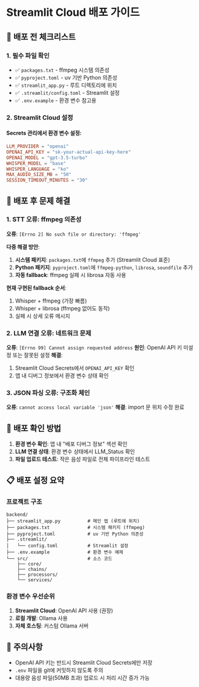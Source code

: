 # Streamlit Cloud 배포 가이드

## 🚀 배포 전 체크리스트

### 1. 필수 파일 확인
- ✅ `packages.txt` - ffmpeg 시스템 의존성
- ✅ `pyproject.toml` - uv 기반 Python 의존성  
- ✅ `streamlit_app.py` - 루트 디렉토리에 위치
- ✅ `.streamlit/config.toml` - Streamlit 설정
- ✅ `.env.example` - 환경 변수 참고용

### 2. Streamlit Cloud 설정

#### Secrets 관리에서 환경 변수 설정:
```toml
LLM_PROVIDER = "openai"
OPENAI_API_KEY = "sk-your-actual-api-key-here"
OPENAI_MODEL = "gpt-3.5-turbo"
WHISPER_MODEL = "base"
WHISPER_LANGUAGE = "ko"
MAX_AUDIO_SIZE_MB = "50"
SESSION_TIMEOUT_MINUTES = "30"
```

## 🔧 배포 후 문제 해결

### 1. STT 오류: ffmpeg 의존성
**오류**: `[Errno 2] No such file or directory: 'ffmpeg'`

**다중 해결 방안**:
1. **시스템 패키지**: `packages.txt`에 `ffmpeg` 추가 (Streamlit Cloud 표준)
2. **Python 패키지**: `pyproject.toml`에 `ffmpeg-python`, `librosa`, `soundfile` 추가
3. **자동 fallback**: ffmpeg 실패 시 librosa 자동 사용

**현재 구현된 fallback 순서**:
1. Whisper + ffmpeg (가장 빠름)
2. Whisper + librosa (ffmpeg 없어도 동작)
3. 실패 시 상세 오류 메시지

### 2. LLM 연결 오류: 네트워크 문제
**오류**: `[Errno 99] Cannot assign requested address`
**원인**: OpenAI API 키 미설정 또는 잘못된 설정
**해결**: 
1. Streamlit Cloud Secrets에서 `OPENAI_API_KEY` 확인
2. 앱 내 디버그 정보에서 환경 변수 상태 확인

### 3. JSON 파싱 오류: 구조화 체인
**오류**: `cannot access local variable 'json'`
**해결**: import 문 위치 수정 완료

## 🎯 배포 확인 방법

1. **환경 변수 확인**: 앱 내 "배포 디버그 정보" 섹션 확인
2. **LLM 연결 상태**: 환경 변수 상태에서 LLM_Status 확인
3. **파일 업로드 테스트**: 작은 음성 파일로 전체 파이프라인 테스트

## 📋 배포 설정 요약

### 프로젝트 구조
```
backend/
├── streamlit_app.py          # 메인 앱 (루트에 위치)
├── packages.txt              # 시스템 패키지 (ffmpeg)
├── pyproject.toml            # uv 기반 Python 의존성
├── .streamlit/
│   └── config.toml           # Streamlit 설정
├── .env.example              # 환경 변수 예제
└── src/                      # 소스 코드
    ├── core/
    ├── chains/
    ├── processors/
    └── services/
```

### 환경 변수 우선순위
1. **Streamlit Cloud**: OpenAI API 사용 (권장)
2. **로컬 개발**: Ollama 사용
3. **자체 호스팅**: 커스텀 Ollama 서버

## 🚨 주의사항

- OpenAI API 키는 반드시 Streamlit Cloud Secrets에만 저장
- `.env` 파일을 git에 커밋하지 않도록 주의
- 대용량 음성 파일(50MB 초과) 업로드 시 처리 시간 증가 가능